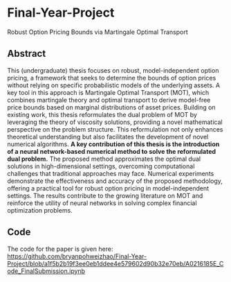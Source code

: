 # Final-Year-Project
Robust Option Pricing Bounds via Martingale Optimal Transport
## Abstract
This (undergraduate) thesis focuses on robust, model-independent option pricing, a framework that seeks to determine the bounds of option prices without relying on specific probabilistic models of the underlying assets. A key tool in this approach is Martingale Optimal Transport (MOT), which combines martingale theory and optimal transport to derive model-free price bounds based on marginal distributions of asset prices. Building on existing work, this thesis reformulates the dual problem of MOT by leveraging the theory of viscosity solutions, providing a novel mathematical perspective on the problem structure. This reformulation not only enhances theoretical understanding but also facilitates the development of novel numerical algorithms. **A key contribution of this thesis is the introduction of a neural network-based numerical method to solve the reformulated dual problem.** The proposed method approximates the optimal dual solutions in high-dimensional settings, overcoming computational challenges that traditional approaches may face. Numerical experiments demonstrate the effectiveness and accuracy of the proposed methodology, offering a practical tool for robust option pricing in model-independent settings. The results contribute to the growing literature on MOT and reinforce the utility of neural networks in solving complex financial optimization problems.
## Code
The code for the paper is given here: https://github.com/bryanpohweizhao/Final-Year-Project/blob/a1f5b2b19f3ee0eb1ddee4e579602d90b32e70eb/A0216185E_Code_FinalSubmission.ipynb
